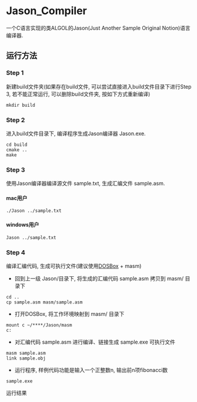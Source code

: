 # Jason_Compiler
一个C语言实现的类ALGOL的Jason(Just Another Sample Original Notion)语言编译器.
## 运行方法
### Step 1
新建build文件夹(如果存在build文件, 可以尝试直接进入build文件目录下进行Step 3, 若不能正常运行, 可以删除build文件夹, 按如下方式重新编译)
```
mkdir build
```
### Step 2
进入build文件目录下, 编译程序生成Jason编译器 Jason.exe.
```
cd build
cmake ..
make
```
### Step 3
使用Jason编译器编译源文件 sample.txt, 生成汇编文件 sample.asm.
#### mac用户
```
./Jason ../sample.txt
```
#### windows用户
```
Jason ../sample.txt
```
### Step 4
编译汇编代码, 生成可执行文件(建议使用[DOSBox](https://www.dosbox.com/download.php?main=1) + masm)
* 回到上一级 Jason/目录下, 将生成的汇编代码 sample.asm 拷贝到 masm/ 目录下
```
cd ..
cp sample.asm masm/sample.asm
```
* 打开DOSBox, 将工作环境映射到 masm/ 目录下
```
mount c ~/****/Jason/masm
c:
```
* 对汇编代码 sample.asm 进行编译、链接生成 sample.exe 可执行文件
```
masm sample.asm
link sample.obj
```
* 运行程序, 样例代码功能是输入一个正整数n, 输出前n项fibonacci数
```
sample.exe
```
运行结果
